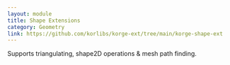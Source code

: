 ```yaml
---
layout: module
title: Shape Extensions
category: Geometry
link: https://github.com/korlibs/korge-ext/tree/main/korge-shape-ext
---
```


Supports triangulating, shape2D operations & mesh path finding.
